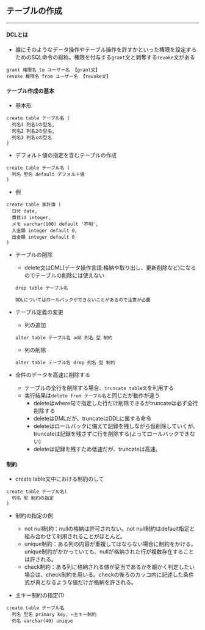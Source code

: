 ## テーブルの作成
----

#### DCLとは
- 誰にそのようなデータ操作やテーブル操作を許すかといった権限を設定するためのSQL命令の総称。権限を付与する`grant`文と剥奪する`revoke`文がある
```
grant 権限名 to ユーザー名 【grant文】
revoke 権限名 from ユーザー名 【revoke文】
```

#### テーブル作成の基本
- 基本形
```
create table テーブル名 (
  列名1 列名1の型名,
  列名2 列名2の型名,
  列名3 列名xの型名
)
```

- デフォルト値の指定を含むテーブルの作成
```
create table テーブル名 (
  列名 型名 default デフォルト値
)
```
  - 例
  ```
  create table 家計簿 (
    日付 date,
    費目id integer,
    メモ varchar(100) default '不明',
    入金額 integer default 0,
    出金額 integer default 0
  )
  ```

- テーブルの削除
  - delete文はDML(データ操作言語:格納や取り出し、更新削除など)になるのでテーブルの削除には使えない
  ```
  drop table テーブル名
  ```
  `DDLについてはロールバックができないことがあるので注意が必要`

- テーブル定義の変更
  - 列の追加
  ```
  alter table テーブル名 add 列名 型 制約
  ```
  - 列の削除
  ```
  alter table テーブル名 drop 列名 型 制約
  ```

- 全件のデータを高速に削除する
  - テーブルの全行を削除する場合、`truncate table文`を利用する
  - 実行結果は`delete from テーブル名`と同じだが動作が違う
    - deleteはwhere句で指定した行だけ削除できるがtruncateは必ず全行削除する
    - deleteはDMLだが、truncateはDDLに属する命令
    - deleteはロールバックに備えて記録を残しながら仮削除していくが、truncateは記録を残さずに行を削除する(よってロールバックできない)
    - deleteは記録を残すため低速だが、truncateは高速。

#### 制約
- create table文中における制約のして
```
create table テーブル名(
  列名 型 制約の指定
)
```
- 制約の指定の例
  - not null制約：nullの格納は許可されない。not null制約はdefault指定と組み合わせて利用されることがほとんど。
  - unique制約：ある列の内容が重複してはならない場合に制約をかける。unique制約がかかっていても、nullが格納された行が複数存在することは許される。
  - check制約：ある列に格納される値が妥当であるかを細かく判定したい場合は、check制約を用いる。checkの後ろのカッコ内に記述した条件式が真となるような値だけが格納を許される。

- 主キー制約の指定(1)
```
create table テーブル名
  列名 型名 primary key, ←主キー制約
  列名 varchar(40) unique
```